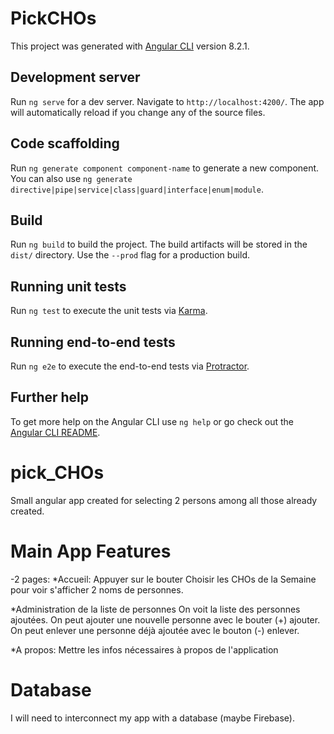 # PickCHOs

This project was generated with [Angular CLI](https://github.com/angular/angular-cli) version 8.2.1.

## Development server

Run `ng serve` for a dev server. Navigate to `http://localhost:4200/`. The app will automatically reload if you change any of the source files.

## Code scaffolding

Run `ng generate component component-name` to generate a new component. You can also use `ng generate directive|pipe|service|class|guard|interface|enum|module`.

## Build

Run `ng build` to build the project. The build artifacts will be stored in the `dist/` directory. Use the `--prod` flag for a production build.

## Running unit tests

Run `ng test` to execute the unit tests via [Karma](https://karma-runner.github.io).

## Running end-to-end tests

Run `ng e2e` to execute the end-to-end tests via [Protractor](http://www.protractortest.org/).

## Further help

To get more help on the Angular CLI use `ng help` or go check out the [Angular CLI README](https://github.com/angular/angular-cli/blob/master/README.md).

# pick_CHOs

Small angular app created for selecting 2 persons among all those already created.

# Main App Features

-2 pages:
\*Accueil:
Appuyer sur le bouter Choisir les CHOs de la Semaine pour voir s'afficher 2 noms de personnes.

\*Administration de la liste de personnes
On voit la liste des personnes ajoutées.
On peut ajouter une nouvelle personne avec le bouter (+) ajouter.
On peut enlever une personne déjà ajoutée avec le bouton (-) enlever.

\*A propos:
Mettre les infos nécessaires à propos de l'application

# Database

I will need to interconnect my app with a database (maybe Firebase).
